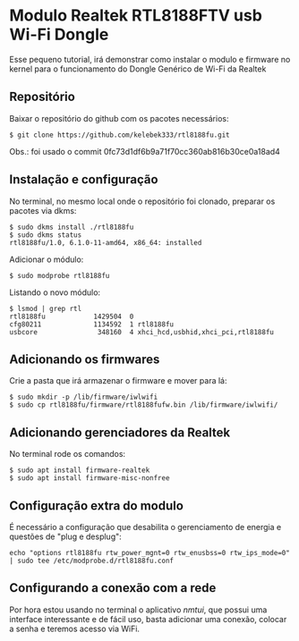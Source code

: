 # Modulo Realtek RTL8188FTV usb Wi-Fi Dongle

Esse pequeno tutorial, irá demonstrar como instalar o modulo e firmware no kernel para o funcionamento do Dongle Genérico de Wi-Fi da Realtek

## Repositório

Baixar o repositório do github com os pacotes necessários:
```
$ git clone https://github.com/kelebek333/rtl8188fu.git
```
Obs.: foi usado o commit 0fc73d1df6b9a71f70cc360ab816b30ce0a18ad4

## Instalação e configuração

No terminal, no mesmo local onde o repositório foi clonado, preparar os pacotes via dkms:
```
$ sudo dkms install ./rtl8188fu
$ sudo dkms status
rtl8188fu/1.0, 6.1.0-11-amd64, x86_64: installed
```

Adicionar o módulo:
```
$ sudo modprobe rtl8188fu
```

Listando o novo módulo:
```
$ lsmod | grep rtl
rtl8188fu            1429504  0
cfg80211             1134592  1 rtl8188fu
usbcore               348160  4 xhci_hcd,usbhid,xhci_pci,rtl8188fu
```

## Adicionando os firmwares

Crie a pasta que irá armazenar o firmware e mover para lá:
```
$ sudo mkdir -p /lib/firmware/iwlwifi
$ sudo cp rtl8188fu/firmware/rtl8188fufw.bin /lib/firmware/iwlwifi/
```

## Adicionando gerenciadores da Realtek

No terminal rode os comandos:
```
$ sudo apt install firmware-realtek 
$ sudo apt install firmware-misc-nonfree
```

## Configuração extra do modulo

É necessário a configuração que desabilita o gerenciamento de energia e questões de "plug e desplug":
```
echo "options rtl8188fu rtw_power_mgnt=0 rtw_enusbss=0 rtw_ips_mode=0" | sudo tee /etc/modprobe.d/rtl8188fu.conf
```

## Configurando a conexão com a rede

Por hora estou usando no terminal o aplicativo *nmtui*, que possui uma interface interessante e de fácil uso, basta adicionar uma conexão, colocar a senha e teremos acesso via WiFi.

